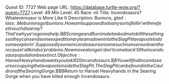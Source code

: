 Quest ID: 7727
Web page URL: https://database.turtle-wow.org/?quest=7727
Level: 49
Min Level: 45
Race: nil
Title: Incendosaurs? Whateverosaur is More Like It
Description: Bunions, $g lad:lass;. Me bunions got bunions. How am I supposed to do any sort of killin' with me feet in such disarray? That's why ye're gonna help.$B$BScrange and Burninate tasked me to kill these things so they can send some expeditionary teams down into the Slag Pit lava pools to do some explorin'. Supposedly some incendosaurs or some such nonsense down there causin' all kinds o' problems. Now move along an' don't come back 'til the incendosaur population be extinct.
Objective: Hansel Heavyhands wants you to kill 20 Incendosaurs.$B$BYou will find Incendosaurs occupying the lava pools inside the Slag Pit. The Slag Pit can be found in the Cauldron of the Searing Gorge.$B$BReturn to Hansel Heavyhands in the Searing Gorge when you have killed enough Incendosaurs.
